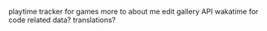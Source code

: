 playtime tracker for games
more to about me
edit gallery API
wakatime for code related data?
translations?